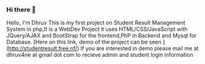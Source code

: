 ### Hi there 👋
Hello, I'm Dhruv This is my first project on
Student Result Management System in php,It is a 
WebDev Project it uses HTML/CSS/JavaScript with
JQuery/AJAX and BootStrap for the frontend,PhP in 
Backend and Mysql for Database.
[Here on this link, demo of the project can be seen ]
(http://studentresult.free.nf/)
If you are interested in demo please 
mail me at dhruv4ne at gmail dot com
to recieve admin and student login information

